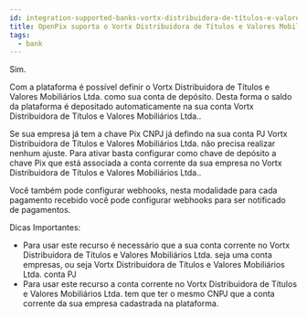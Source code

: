 ```yaml
---
id: integration-supported-banks-vortx-distribuidora-de-títulos-e-valores-mobiliários-ltda
title: OpenPix suporta o Vortx Distribuidora de Títulos e Valores Mobiliários Ltda. ?
tags:
  - bank
---
```


Sim.

Com a plataforma é possível definir o Vortx Distribuidora de Títulos e Valores Mobiliários Ltda. como sua conta de depósito. Desta forma o saldo da plataforma é depositado automaticamente na sua conta Vortx Distribuidora de Títulos e Valores Mobiliários Ltda..

Se sua empresa já tem a chave Pix CNPJ já defindo na sua conta PJ Vortx Distribuidora de Títulos e Valores Mobiliários Ltda. não precisa realizar nenhum ajuste. Para ativar basta configurar como chave de depósito a chave Pix que está associada a conta corrente da sua empresa no Vortx Distribuidora de Títulos e Valores Mobiliários Ltda..

Você também pode configurar webhooks, nesta modalidade para cada pagamento recebido você pode configurar webhooks para ser notificado de pagamentos.

Dicas Importantes:

- Para usar este recurso é necessário que a sua conta corrente no Vortx Distribuidora de Títulos e Valores Mobiliários Ltda. seja uma conta empresas, ou seja Vortx Distribuidora de Títulos e Valores Mobiliários Ltda. conta PJ
- Para usar este recurso a conta corrente no Vortx Distribuidora de Títulos e Valores Mobiliários Ltda. tem que ter o mesmo CNPJ que a conta corrente da sua empresa cadastrada na plataforma.
